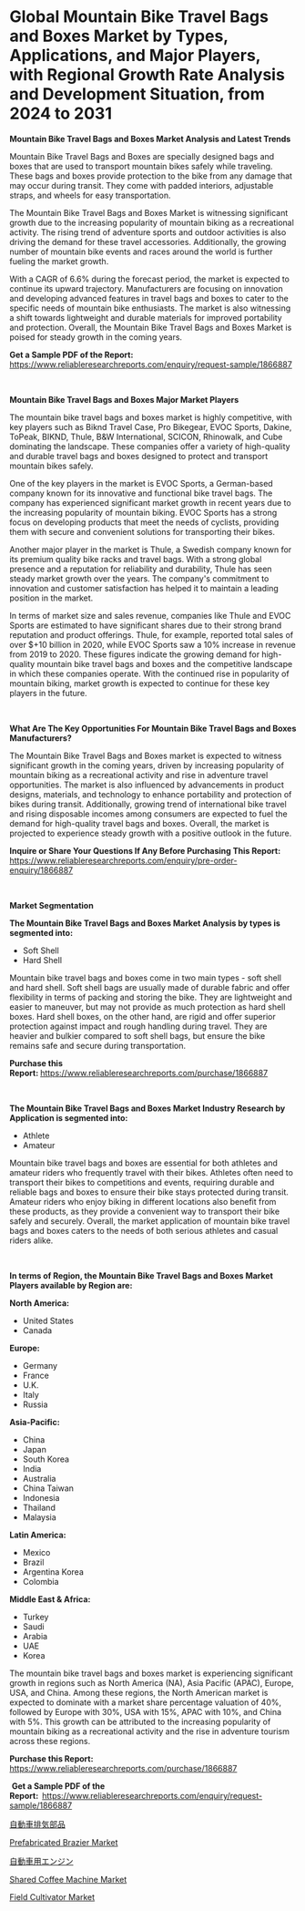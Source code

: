 <p><h1>Global Mountain Bike Travel Bags and Boxes Market by Types, Applications, and Major Players, with Regional Growth Rate Analysis and Development Situation, from 2024 to 2031</h1></p><p><strong>Mountain Bike Travel Bags and Boxes Market Analysis and Latest Trends</strong></p>
<p><p>Mountain Bike Travel Bags and Boxes are specially designed bags and boxes that are used to transport mountain bikes safely while traveling. These bags and boxes provide protection to the bike from any damage that may occur during transit. They come with padded interiors, adjustable straps, and wheels for easy transportation.</p><p>The Mountain Bike Travel Bags and Boxes Market is witnessing significant growth due to the increasing popularity of mountain biking as a recreational activity. The rising trend of adventure sports and outdoor activities is also driving the demand for these travel accessories. Additionally, the growing number of mountain bike events and races around the world is further fueling the market growth.</p><p>With a CAGR of 6.6% during the forecast period, the market is expected to continue its upward trajectory. Manufacturers are focusing on innovation and developing advanced features in travel bags and boxes to cater to the specific needs of mountain bike enthusiasts. The market is also witnessing a shift towards lightweight and durable materials for improved portability and protection. Overall, the Mountain Bike Travel Bags and Boxes Market is poised for steady growth in the coming years.</p></p>
<p><strong>Get a Sample PDF of the Report:&nbsp;</strong> <a href="https://www.reliableresearchreports.com/enquiry/request-sample/1866887">https://www.reliableresearchreports.com/enquiry/request-sample/1866887</a></p>
<p>&nbsp;</p>
<p><strong>Mountain Bike Travel Bags and Boxes Major Market Players</strong></p>
<p><p>The mountain bike travel bags and boxes market is highly competitive, with key players such as Biknd Travel Case, Pro Bikegear, EVOC Sports, Dakine, ToPeak, BIKND, Thule, B&W International, SCICON, Rhinowalk, and Cube dominating the landscape. These companies offer a variety of high-quality and durable travel bags and boxes designed to protect and transport mountain bikes safely.</p><p>One of the key players in the market is EVOC Sports, a German-based company known for its innovative and functional bike travel bags. The company has experienced significant market growth in recent years due to the increasing popularity of mountain biking. EVOC Sports has a strong focus on developing products that meet the needs of cyclists, providing them with secure and convenient solutions for transporting their bikes.</p><p>Another major player in the market is Thule, a Swedish company known for its premium quality bike racks and travel bags. With a strong global presence and a reputation for reliability and durability, Thule has seen steady market growth over the years. The company's commitment to innovation and customer satisfaction has helped it to maintain a leading position in the market.</p><p>In terms of market size and sales revenue, companies like Thule and EVOC Sports are estimated to have significant shares due to their strong brand reputation and product offerings. Thule, for example, reported total sales of over $+10 billion in 2020, while EVOC Sports saw a 10% increase in revenue from 2019 to 2020. These figures indicate the growing demand for high-quality mountain bike travel bags and boxes and the competitive landscape in which these companies operate. With the continued rise in popularity of mountain biking, market growth is expected to continue for these key players in the future.</p></p>
<p>&nbsp;</p>
<p><strong>What Are The Key Opportunities For Mountain Bike Travel Bags and Boxes Manufacturers?</strong></p>
<p><p>The Mountain Bike Travel Bags and Boxes market is expected to witness significant growth in the coming years, driven by increasing popularity of mountain biking as a recreational activity and rise in adventure travel opportunities. The market is also influenced by advancements in product designs, materials, and technology to enhance portability and protection of bikes during transit. Additionally, growing trend of international bike travel and rising disposable incomes among consumers are expected to fuel the demand for high-quality travel bags and boxes. Overall, the market is projected to experience steady growth with a positive outlook in the future.</p></p>
<p><strong>Inquire or Share Your Questions If Any Before Purchasing This Report:</strong> <a href="https://www.reliableresearchreports.com/enquiry/pre-order-enquiry/1866887">https://www.reliableresearchreports.com/enquiry/pre-order-enquiry/1866887</a></p>
<p>&nbsp;</p>
<p><strong>Market Segmentation</strong></p>
<p><strong>The Mountain Bike Travel Bags and Boxes Market Analysis by types is segmented into:</strong></p>
<p><ul><li>Soft Shell</li><li>Hard Shell</li></ul></p>
<p><p>Mountain bike travel bags and boxes come in two main types - soft shell and hard shell. Soft shell bags are usually made of durable fabric and offer flexibility in terms of packing and storing the bike. They are lightweight and easier to maneuver, but may not provide as much protection as hard shell boxes. Hard shell boxes, on the other hand, are rigid and offer superior protection against impact and rough handling during travel. They are heavier and bulkier compared to soft shell bags, but ensure the bike remains safe and secure during transportation.</p></p>
<p><strong>Purchase this Report:&nbsp;</strong><a href="https://www.reliableresearchreports.com/purchase/1866887">https://www.reliableresearchreports.com/purchase/1866887</a></p>
<p>&nbsp;</p>
<p><strong>The Mountain Bike Travel Bags and Boxes Market Industry Research by Application is segmented into:</strong></p>
<p><ul><li>Athlete</li><li>Amateur</li></ul></p>
<p><p>Mountain bike travel bags and boxes are essential for both athletes and amateur riders who frequently travel with their bikes. Athletes often need to transport their bikes to competitions and events, requiring durable and reliable bags and boxes to ensure their bike stays protected during transit. Amateur riders who enjoy biking in different locations also benefit from these products, as they provide a convenient way to transport their bike safely and securely. Overall, the market application of mountain bike travel bags and boxes caters to the needs of both serious athletes and casual riders alike.</p></p>
<p>&nbsp;</p>
<p><strong>In terms of Region, the Mountain Bike Travel Bags and Boxes Market Players available by Region are:</strong></p>
<p>
    <p> <strong> North America: </strong>
        <ul>
            <li>United States</li>
            <li>Canada</li>
        </ul>
        </p> 
    <p> <strong> Europe: </strong>
        <ul>
            <li>Germany</li>
            <li>France</li>
            <li>U.K.</li>
            <li>Italy</li>
            <li>Russia</li>
        </ul>
        </p> 
    <p> <strong> Asia-Pacific: </strong>
        <ul>
            <li>China</li>
            <li>Japan</li>
            <li>South Korea</li>
            <li>India</li>
            <li>Australia</li>
            <li>China Taiwan</li>
            <li>Indonesia</li>
            <li>Thailand</li>
            <li>Malaysia</li>
        </ul>
        </p> 
    <p> <strong> Latin America: </strong>
        <ul>
            <li>Mexico</li>
            <li>Brazil</li>
            <li>Argentina Korea</li>
            <li>Colombia</li>
        </ul>
        </p> 
    <p> <strong> Middle East & Africa: </strong>
        <ul>
            <li>Turkey</li>
            <li>Saudi</li>
            <li>Arabia</li>
            <li>UAE</li>
            <li>Korea</li>
        </ul>
    </p>
    </p>
<p><p>The mountain bike travel bags and boxes market is experiencing significant growth in regions such as North America (NA), Asia Pacific (APAC), Europe, USA, and China. Among these regions, the North American market is expected to dominate with a market share percentage valuation of 40%, followed by Europe with 30%, USA with 15%, APAC with 10%, and China with 5%. This growth can be attributed to the increasing popularity of mountain biking as a recreational activity and the rise in adventure tourism across these regions.</p></p>
<p><strong>Purchase this Report: </strong><a href="https://www.reliableresearchreports.com/purchase/1866887">https://www.reliableresearchreports.com/purchase/1866887</a></p>
<p>&nbsp;<strong>Get a Sample PDF of the Report:&nbsp;&nbsp;</strong><a href="https://www.reliableresearchreports.com/enquiry/request-sample/1866887">https://www.reliableresearchreports.com/enquiry/request-sample/1866887</a></p>
<p><strong></strong></p>
<p><p><a href="https://github.com/vlcostes/Market-Research-Report-List-1/blob/main/77463948028.md">自動車排気部品</a></p><p><a href="https://github.com/khayangel/Market-Research-Report-List-2/blob/main/prefabricated-brazier-market.md">Prefabricated Brazier Market</a></p><p><a href="https://github.com/gfggqjbfys368009/Market-Research-Report-List-1/blob/main/54253898027.md">自動車用エンジン</a></p><p><a href="https://github.com/eeaveuhhh/Market-Research-Report-List-2/blob/main/shared-coffee-machine-market.md">Shared Coffee Machine Market</a></p><p><a href="https://issuu.com/reportprime-2/docs/field-cultivator-market-size-2030.pptx">Field Cultivator Market</a></p></p>